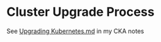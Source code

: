# Cluster Upgrade Process

See [Upgrading Kubernetes.md](https://bitbucket.metro.ad.selinc.com/users/davesarg/repos/certified-kubernetes-administrator/browse/06%20Cluster%20Maintenance/Upgrading%20Kubernetes.md) in my CKA notes
